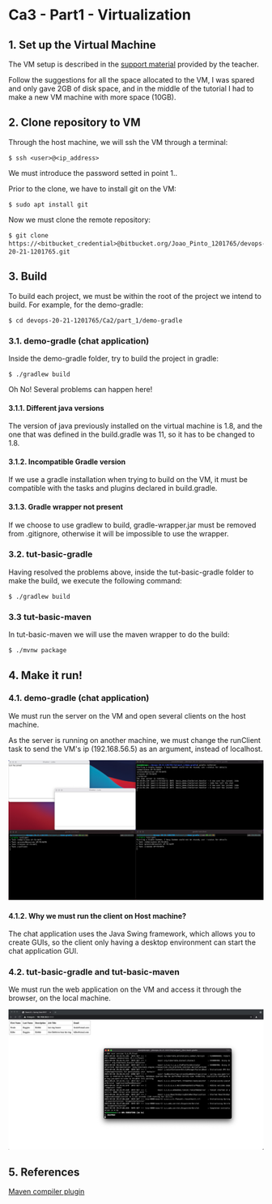# Ca3 - Part1 - Virtualization

## 1. Set up the Virtual Machine 

The VM setup is described in the [support material](./assets/devops_ca3-part1.pdf) provided by the teacher.

Follow the suggestions for all the space allocated to the VM, I was spared and only gave 2GB of disk space,
and in the middle of the tutorial I had to make a new VM machine with more space (10GB).

## 2. Clone repository to VM

Through the host machine, we will ssh the VM through a terminal:

```
$ ssh <user>@<ip_address>
```

We must introduce the password setted in point 1..

Prior to the clone, we have to install git on the VM:

```
$ sudo apt install git
```

Now we must clone the remote repository:

```
$ git clone https://<bitbucket_credential>@bitbucket.org/Joao_Pinto_1201765/devops-20-21-1201765.git
```

## 3. Build

To build each project, we must be within the root of the project we intend to build. For example, for the demo-gradle:

```
$ cd devops-20-21-1201765/Ca2/part_1/demo-gradle
```

### 3.1. demo-gradle (chat application)

Inside the demo-gradle folder, try to build the project in gradle:

```
$ ./gradlew build
```

Oh No! Several problems can happen here!

#### 3.1.1. Different java versions

The version of java previously installed on the virtual machine is 1.8, and the one that was defined in the build.gradle 
was 11, so it has to be changed to 1.8.

#### 3.1.2. Incompatible Gradle version

If we use a gradle installation when trying to build on the VM, it must be compatible with the tasks and plugins
declared in build.gradle.

#### 3.1.3. Gradle wrapper not present

If we choose to use gradlew to build, gradle-wrapper.jar must be removed from .gitignore, otherwise it will be
impossible to use the wrapper.

### 3.2. tut-basic-gradle

Having resolved the problems above, inside the tut-basic-gradle folder to make the build, we execute the following command:

```
$ ./gradlew build
```

### 3.3 tut-basic-maven

In tut-basic-maven we will use the maven wrapper to do the build:

```
$ ./mvnw package
```

## 4. Make it run!

### 4.1. demo-gradle (chat application)

We must run the server on the VM and open several clients on the host machine.

As the server is running on another machine, we must change the runClient task to send the VM's ip (192.168.56.5) as
an argument, instead of localhost.

![chat-app](./assets/chat_app.png)

#### 4.1.2. Why we must run the client on Host machine?

The chat application uses the Java Swing framework, which allows you to create GUIs, so the client only having a desktop
environment can start the chat application GUI.

### 4.2. tut-basic-gradle and tut-basic-maven

We must run the web application on the VM and access it through the browser, on the local machine.

![tut-basic](./assets/accesing-from-host.png)

## 5. References

[Maven compiler plugin](https://qastack.com.br/programming/17223536/failed-to-execute-goal-org-apache-maven-pluginsmaven-compiler-plugin2-3-2comp)
